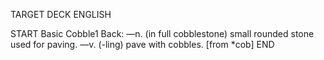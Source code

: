 TARGET DECK
ENGLISH

START
Basic
Cobble1
Back: —n. (in full cobblestone) small rounded stone used for paving. —v. (-ling) pave with cobbles. [from *cob]
END
